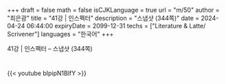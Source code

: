 +++
draft = false
math = false
isCJKLanguage = true
url = "m/50"
author = "최은광"
title = "41강 | 인스펙터"
description = "스냅샷 (344쪽)"
date = 2024-04-24 06:44:00
expiryDate = 2099-12-31
techs = ["Literature & Latte/ Scrivener"]
languages = "한국어"
+++

41강 | 인스펙터 – 스냅샷 (344쪽)

<!--more--> 

#

{{< youtube bIpipN1BlfY >}}

#